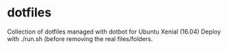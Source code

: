 # dotfiles

Collection of dotfiles managed with dotbot for Ubuntu Xenial (16.04)
Deploy with ./run.sh (before removing the real files/folders.
